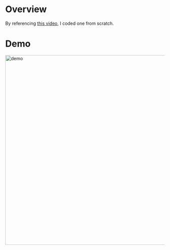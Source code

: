 # Overview

By referencing [this video](https://www.youtube.com/watch?v=dxquAfnHhqg), I coded one from scratch.

# Demo
<!-- ![img](demo.gif =100x100) -->
<img src="demo.gif" alt="demo" width="600"/>

